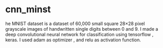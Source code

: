 # cnn_minst
he MNIST dataset is a dataset of 60,000 small square 28×28 pixel grayscale images of handwritten single digits between 0 and 9.
I made a deep convolutional neural network for classification using tensorflow , keras.
I used adam as optimizer , and relu as activation function.
